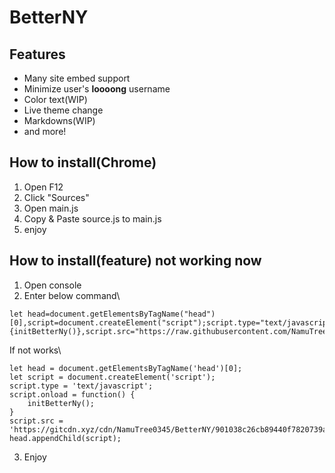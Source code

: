 # BetterNY
## Features
- Many site embed support
- Minimize user's **loooong** username
- Color text(WIP)
- Live theme change
- Markdowns(WIP)
- and more!
## How to install(Chrome)
1. Open F12
2. Click "Sources"
3. Open main.js
4. Copy & Paste source.js to main.js
5. enjoy
## How to install(feature) not working now
1. Open console
2. Enter below command\

```
let head=document.getElementsByTagName("head")[0],script=document.createElement("script");script.type="text/javascript",script.onload=function(){initBetterNy()},script.src="https://raw.githubusercontent.com/NamuTree0345/BetterNY/main/new.main.js",head.appendChild(script);
```
If not works\
```
let head = document.getElementsByTagName('head')[0];
let script = document.createElement('script');
script.type = 'text/javascript';
script.onload = function() {
    initBetterNy();
}
script.src = 'https://gitcdn.xyz/cdn/NamuTree0345/BetterNY/901038c26cb89440f7820739adc2aeef56b71beb/new.main.js';
head.appendChild(script);
```
3. Enjoy
